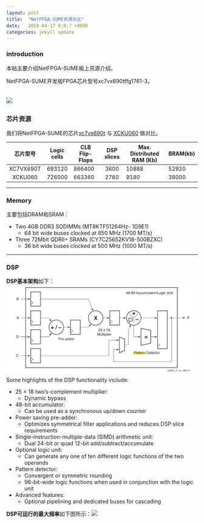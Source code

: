 ```yaml
---
layout: post
title:  "NetFPGA-SUME资源对比"
date:   2018-04-17 0:0:7 +0800
categories: jekyll update
---
```


### introduction
本帖主要介绍NetFPGA-SUME板上资源介绍。

NetFPGA-SUME开发板FPGA芯片型号xc7vx690tffg1761-3。

![][netfpga_sume_pic]
----

### 芯片资源
我们将NetFPGA-SUME的芯片[xc7vx690t][virtex_resource] 与 [XCKU060][ultrascale_resource] 做对比。

|  芯片型号 | Logic cells | CLB Flip-Flops | DSP slices | Max. Distributed RAM (Kb) | BRAM(kb) |
|:---------:|:-----------:|----------------|:----------:|---------------------------|----------|
| XC7VX690T |    693120   | 866400         |    3600    | 10888                     | 52920    |
|  XCKU060  |    726000   | 663360         |    2760    | 9180                      | 38000    |

----

### Memory
主要包括DRAM和SRAM：
* Two 4GB DDR3 SODIMMs (MT8KTF51264Hz- 1G9E1)
  * 64 bit wide buses clocked at 850 MHz (1700 MT/s)
* Three 72Mbit QDRII+ SRAMs (CY7C25652KV18-500BZXC)
  * 36 bit wide buses clocked at 500 MHz (1000 MT/s)

----

### DSP
**DSP基本架构**如下：![DSP架构][dsp_arch]
Some highlights of the DSP functionality include: 
* 25 × 18 two’s-complement multiplier:
  * Dynamic bypass 
* 48-bit accumulator:
  * Can be used as a synchronous up/down counter 
* Power saving pre-adder:
  * Optimizes symmetrical filter applications and reduces DSP slice requirements
* Single-instruction-multiple-data (SIMD) arithmetic unit: 
  * Dual 24-bit or quad 12-bit add/subtract/accumulate
* Optional logic unit:
  * Can generate any one of ten different logic functions of the two operands
* Pattern detector:
  * Convergent or symmetric rounding
  * 96-bit-wide logic functions when used in conjunction with the logic unit
* Advanced features:
  * Optional pipelining and dedicated buses for cascading

**DSP可运行的最大频率**如下图所示：![][dsp_max_frequency]

[bram_max_frequency]: /assets/img/2018-04-18/bram_max_frequency.png
[dsp_max_frequency]: /assets/img/2018-04-18/dsp_max_frequency.png
[dsp_arch]: /assets/img/2018-04-18/dsp_arch.png
[netfpga_sume_pic]: /assets/img/netfpga_sume.png
[virtex_resource]: https://www.xilinx.com/support/documentation/selection-guides/7-series-product-selection-guide.pdf#V7
[ultrascale_resource]: https://www.xilinx.com/support/documentation/selection-guides/ultrascale-fpga-product-selection-guide.pdf#KU
[fig-netfpga_sume]: /assets/img/netfpga_sume.png
